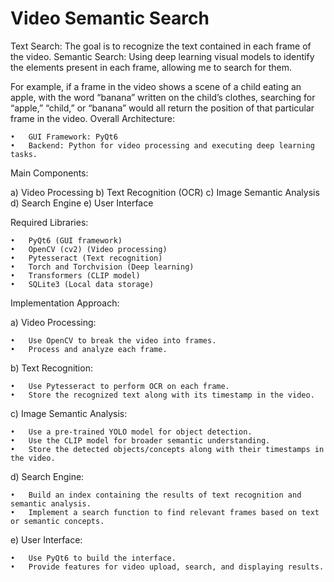 # Video Semantic Search

Text Search: The goal is to recognize the text contained in each frame of the video.
Semantic Search: Using deep learning visual models to identify the elements present in each frame, allowing me to search for them.

For example, if a frame in the video shows a scene of a child eating an apple, with the word “banana” written on the child’s clothes, searching for “apple,” “child,” or “banana” would all return the position of that particular frame in the video.
Overall Architecture:

	•	GUI Framework: PyQt6
	•	Backend: Python for video processing and executing deep learning tasks.

Main Components:

a) Video Processing
b) Text Recognition (OCR)
c) Image Semantic Analysis
d) Search Engine
e) User Interface

Required Libraries:

	•	PyQt6 (GUI framework)
	•	OpenCV (cv2) (Video processing)
	•	Pytesseract (Text recognition)
	•	Torch and Torchvision (Deep learning)
	•	Transformers (CLIP model)
	•	SQLite3 (Local data storage)

Implementation Approach:

a) Video Processing:

	•	Use OpenCV to break the video into frames.
	•	Process and analyze each frame.

b) Text Recognition:

	•	Use Pytesseract to perform OCR on each frame.
	•	Store the recognized text along with its timestamp in the video.

c) Image Semantic Analysis:

	•	Use a pre-trained YOLO model for object detection.
	•	Use the CLIP model for broader semantic understanding.
	•	Store the detected objects/concepts along with their timestamps in the video.

d) Search Engine:

	•	Build an index containing the results of text recognition and semantic analysis.
	•	Implement a search function to find relevant frames based on text or semantic concepts.

e) User Interface:

	•	Use PyQt6 to build the interface.
	•	Provide features for video upload, search, and displaying results.